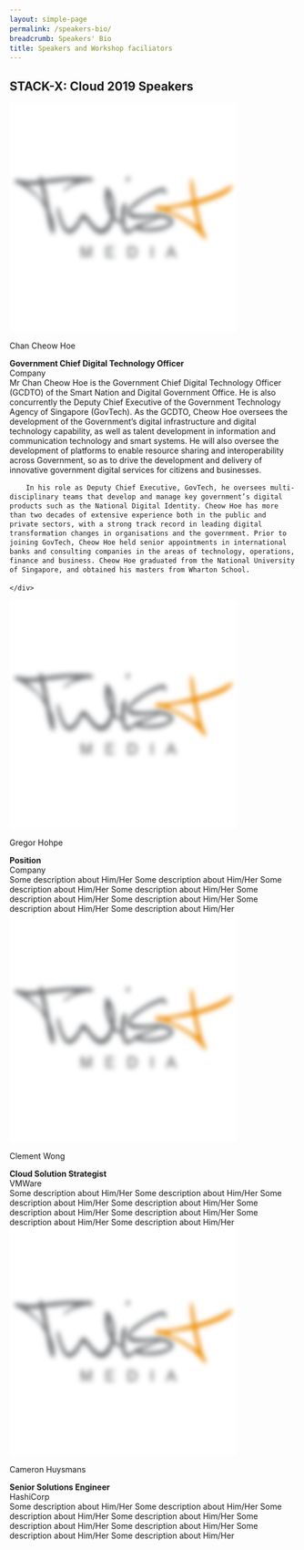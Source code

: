 ```yaml
---
layout: simple-page
permalink: /speakers-bio/
breadcrumb: Speakers' Bio
title: Speakers and Workshop faciliators 
---
```


## **STACK-X: Cloud 2019 Speakers**

<div class="row">
    <div class="col is-4">
        <img src="/images/dummy.png" alt="Chan Cheow Hoe">
    </div>
    <div class="col is-8">
        <p class="title is-4">Chan Cheow Hoe</p>
        <strong>Government Chief Digital Technology Officer</strong>
        <br>
        Company
        <br>
        Mr Chan Cheow Hoe is the Government Chief Digital Technology Officer (GCDTO) of the Smart Nation and Digital Government Office. He is also concurrently the Deputy Chief Executive of the Government Technology Agency of Singapore (GovTech). As the GCDTO, Cheow Hoe oversees the development of the Government’s digital infrastructure and digital technology capability, as well as talent development in information and communication technology and smart systems. He will also oversee the development of platforms to enable resource sharing and interoperability across Government, so as to drive the development and delivery of innovative government digital services for citizens and businesses. 
        
        In his role as Deputy Chief Executive, GovTech, he oversees multi-disciplinary teams that develop and manage key government’s digital products such as the National Digital Identity. Cheow Hoe has more than two decades of extensive experience both in the public and private sectors, with a strong track record in leading digital transformation changes in organisations and the government. Prior to joining GovTech, Cheow Hoe held senior appointments in international banks and consulting companies in the areas of technology, operations, finance and business. Cheow Hoe graduated from the National University of Singapore, and obtained his masters from Wharton School.

    </div>
</div>


<div class="row">
    <div class="col is-4">
        <img src="/images/dummy.png" alt="Gregor Hohpe">
    </div>
    <div class="col is-8">
        <p class="title is-4">Gregor Hohpe</p>
        <strong>Position</strong>
        <br>
        Company
        <br>
        Some description about Him/Her Some description about Him/Her Some description about Him/Her Some description about Him/Her Some description about Him/Her Some description about Him/Her Some description about Him/Her Some description about Him/Her
    </div>
</div>


<div class="row">
    <div class="col is-4">
        <img src="/images/dummy.png" alt="Clement Wong">
    </div>
    <div class="col is-8">
        <p class="title is-4">Clement Wong</p>
        <strong>Cloud Solution Strategist</strong>
        <br>
        VMWare
        <br>
        Some description about Him/Her Some description about Him/Her Some description about Him/Her Some description about Him/Her Some description about Him/Her Some description about Him/Her Some description about Him/Her Some description about Him/Her
    </div>
</div>


<div class="row">
    <div class="col is-4">
        <img src="/images/dummy.png" alt="Cameron Huysmans">
    </div>
    <div class="col is-8">
        <p class="title is-4">Cameron Huysmans</p>
        <strong>Senior Solutions Engineer</strong>
        <br>
        HashiCorp
        <br>
        Some description about Him/Her Some description about Him/Her Some description about Him/Her Some description about Him/Her Some description about Him/Her Some description about Him/Her Some description about Him/Her Some description about Him/Her
    </div>
</div>

